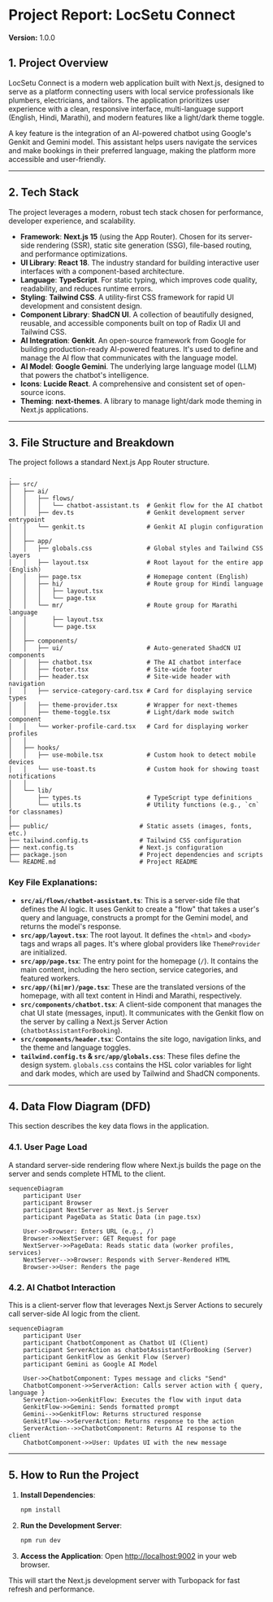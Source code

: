 # Project Report: LocSetu Connect

**Version:** 1.0.0

## 1. Project Overview

LocSetu Connect is a modern web application built with Next.js, designed to serve as a platform connecting users with local service professionals like plumbers, electricians, and tailors. The application prioritizes user experience with a clean, responsive interface, multi-language support (English, Hindi, Marathi), and modern features like a light/dark theme toggle.

A key feature is the integration of an AI-powered chatbot using Google's Genkit and Gemini model. This assistant helps users navigate the services and make bookings in their preferred language, making the platform more accessible and user-friendly.

---

## 2. Tech Stack

The project leverages a modern, robust tech stack chosen for performance, developer experience, and scalability.

-   **Framework**: **Next.js 15** (using the App Router). Chosen for its server-side rendering (SSR), static site generation (SSG), file-based routing, and performance optimizations.
-   **UI Library**: **React 18**. The industry standard for building interactive user interfaces with a component-based architecture.
-   **Language**: **TypeScript**. For static typing, which improves code quality, readability, and reduces runtime errors.
-   **Styling**: **Tailwind CSS**. A utility-first CSS framework for rapid UI development and consistent design.
-   **Component Library**: **ShadCN UI**. A collection of beautifully designed, reusable, and accessible components built on top of Radix UI and Tailwind CSS.
-   **AI Integration**: **Genkit**. An open-source framework from Google for building production-ready AI-powered features. It's used to define and manage the AI flow that communicates with the language model.
-   **AI Model**: **Google Gemini**. The underlying large language model (LLM) that powers the chatbot's intelligence.
-   **Icons**: **Lucide React**. A comprehensive and consistent set of open-source icons.
-   **Theming**: **next-themes**. A library to manage light/dark mode theming in Next.js applications.

---

## 3. File Structure and Breakdown

The project follows a standard Next.js App Router structure.

```
.
├── src/
│   ├── ai/
│   │   ├── flows/
│   │   │   └── chatbot-assistant.ts  # Genkit flow for the AI chatbot
│   │   ├── dev.ts                    # Genkit development server entrypoint
│   │   └── genkit.ts                 # Genkit AI plugin configuration
│   │
│   ├── app/
│   │   ├── globals.css               # Global styles and Tailwind CSS layers
│   │   ├── layout.tsx                # Root layout for the entire app (English)
│   │   ├── page.tsx                  # Homepage content (English)
│   │   ├── hi/                       # Route group for Hindi language
│   │   │   ├── layout.tsx
│   │   │   └── page.tsx
│   │   └── mr/                       # Route group for Marathi language
│   │       ├── layout.tsx
│   │       └── page.tsx
│   │
│   ├── components/
│   │   ├── ui/                       # Auto-generated ShadCN UI components
│   │   ├── chatbot.tsx               # The AI chatbot interface
│   │   ├── footer.tsx                # Site-wide footer
│   │   ├── header.tsx                # Site-wide header with navigation
│   │   ├── service-category-card.tsx # Card for displaying service types
│   │   ├── theme-provider.tsx        # Wrapper for next-themes
│   │   ├── theme-toggle.tsx          # Light/dark mode switch component
│   │   └── worker-profile-card.tsx   # Card for displaying worker profiles
│   │
│   ├── hooks/
│   │   ├── use-mobile.tsx            # Custom hook to detect mobile devices
│   │   └── use-toast.ts              # Custom hook for showing toast notifications
│   │
│   └── lib/
│       ├── types.ts                  # TypeScript type definitions
│       └── utils.ts                  # Utility functions (e.g., `cn` for classnames)
│
├── public/                         # Static assets (images, fonts, etc.)
├── tailwind.config.ts              # Tailwind CSS configuration
├── next.config.ts                  # Next.js configuration
├── package.json                    # Project dependencies and scripts
└── README.md                       # Project README
```

### Key File Explanations:

-   **`src/ai/flows/chatbot-assistant.ts`**: This is a server-side file that defines the AI logic. It uses Genkit to create a "flow" that takes a user's query and language, constructs a prompt for the Gemini model, and returns the model's response.
-   **`src/app/layout.tsx`**: The root layout. It defines the `<html>` and `<body>` tags and wraps all pages. It's where global providers like `ThemeProvider` are initialized.
-   **`src/app/page.tsx`**: The entry point for the homepage (`/`). It contains the main content, including the hero section, service categories, and featured workers.
-   **`src/app/(hi|mr)/page.tsx`**: These are the translated versions of the homepage, with all text content in Hindi and Marathi, respectively.
-   **`src/components/chatbot.tsx`**: A client-side component that manages the chat UI state (messages, input). It communicates with the Genkit flow on the server by calling a Next.js Server Action (`chatbotAssistantForBooking`).
-   **`src/components/header.tsx`**: Contains the site logo, navigation links, and the theme and language toggles.
-   **`tailwind.config.ts` & `src/app/globals.css`**: These files define the design system. `globals.css` contains the HSL color variables for light and dark modes, which are used by Tailwind and ShadCN components.

---

## 4. Data Flow Diagram (DFD)

This section describes the key data flows in the application.

### 4.1. User Page Load

A standard server-side rendering flow where Next.js builds the page on the server and sends complete HTML to the client.

```mermaid
sequenceDiagram
    participant User
    participant Browser
    participant NextServer as Next.js Server
    participant PageData as Static Data (in page.tsx)

    User->>Browser: Enters URL (e.g., /)
    Browser->>NextServer: GET Request for page
    NextServer->>PageData: Reads static data (worker profiles, services)
    NextServer-->>Browser: Responds with Server-Rendered HTML
    Browser->>User: Renders the page
```

### 4.2. AI Chatbot Interaction

This is a client-server flow that leverages Next.js Server Actions to securely call server-side AI logic from the client.

```mermaid
sequenceDiagram
    participant User
    participant ChatbotComponent as Chatbot UI (Client)
    participant ServerAction as chatbotAssistantForBooking (Server)
    participant GenkitFlow as Genkit Flow (Server)
    participant Gemini as Google AI Model

    User->>ChatbotComponent: Types message and clicks "Send"
    ChatbotComponent->>ServerAction: Calls server action with { query, language }
    ServerAction->>GenkitFlow: Executes the flow with input data
    GenkitFlow->>Gemini: Sends formatted prompt
    Gemini-->>GenkitFlow: Returns structured response
    GenkitFlow-->>ServerAction: Returns response to the action
    ServerAction-->>ChatbotComponent: Returns AI response to the client
    ChatbotComponent->>User: Updates UI with the new message
```

---

## 5. How to Run the Project

1.  **Install Dependencies**:
    ```bash
    npm install
    ```
2.  **Run the Development Server**:
    ```bash
    npm run dev
    ```
3.  **Access the Application**:
    Open [http://localhost:9002](http://localhost:9002) in your web browser.

This will start the Next.js development server with Turbopack for fast refresh and performance.
